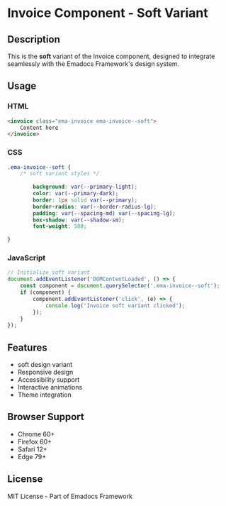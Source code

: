 # Invoice Component - Soft Variant

## Description
This is the **soft** variant of the Invoice component, designed to integrate seamlessly with the Emadocs Framework's design system.

## Usage

### HTML
```html
<invoice class="ema-invoice ema-invoice--soft">
    Content here
</invoice>
```

### CSS
```css
.ema-invoice--soft {
    /* soft variant styles */
    
        background: var(--primary-light);
        color: var(--primary-dark);
        border: 1px solid var(--primary);
        border-radius: var(--border-radius-lg);
        padding: var(--spacing-md) var(--spacing-lg);
        box-shadow: var(--shadow-sm);
        font-weight: 500;
    
}
```

### JavaScript
```javascript
// Initialize soft variant
document.addEventListener('DOMContentLoaded', () => {
    const component = document.querySelector('.ema-invoice--soft');
    if (component) {
        component.addEventListener('click', (e) => {
            console.log('Invoice soft variant clicked');
        });
    }
});
```

## Features
- soft design variant
- Responsive design
- Accessibility support
- Interactive animations
- Theme integration

## Browser Support
- Chrome 60+
- Firefox 60+
- Safari 12+
- Edge 79+

## License
MIT License - Part of Emadocs Framework
